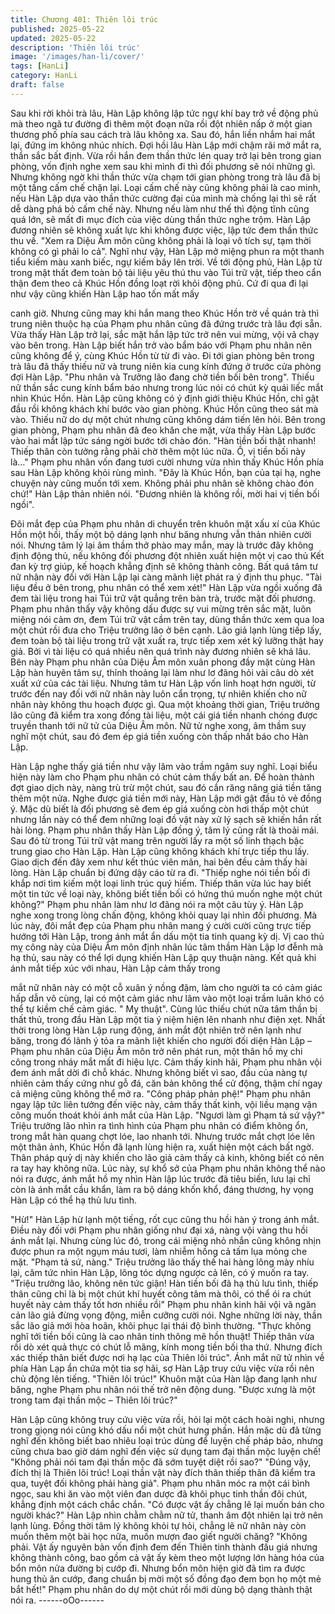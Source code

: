 ```yaml
---
title: Chương 401: Thiên lôi trúc
published: 2025-05-22
updated: 2025-05-22
description: 'Thiên lôi trúc'
image: '/images/han-li/cover/'
tags: [HanLi]
category: HanLi
draft: false
---
```


Sau khi rời khỏi trà lâu, Hàn Lập không lập tức ngự khí bay trở về
động phủ mà theo ngã tư đường đi thêm một đoạn nữa rồi đột
nhiên nấp ở một gian thương phố phía sau cách trà lâu không xa.
Sau đó, hắn liền nhắm hai mắt lại, đứng im không nhúc nhích.
Đợi hồi lâu Hàn Lập mới chậm rãi mở mắt ra, thần sắc bất định.
Vừa rồi hắn đem thần thức lén quay trở lại bên trong gian phòng,
vốn định nghe xem sau khi mình đi thì đối phương sẽ nói những
gì. Nhưng không ngờ khi thần thức vừa chạm tới gian phòng
trong trà lâu đã bị một tầng cấm chế chặn lại.
Loại cấm chế này cũng không phải là cao minh, nếu Hàn Lập dựa
vào thần thức cường đại của mình mà chống lại thì sẽ rất dễ dàng
phá bỏ cấm chế này.
Nhưng nếu làm như thế thì động tĩnh cũng quá lớn, sẽ mất đi mục
đích của việc dùng thần thức nghe trộm. Hàn Lập đương nhiên sẽ
không xuất lực khi không được việc, lập tức đem thần thức thu
về.
"Xem ra Diệu Âm môn cũng không phải là loại vô tích sự, tạm thời
không có gì phải lo cả".
Nghĩ như vậy, Hàn Lập mở miệng phun ra một thanh tiểu kiếm
màu xanh biếc, ngự kiếm bây lên trời.
Về tới động phủ, Hàn Lập từ trong mật thất đem toàn bộ tài liệu
yêu thú thu vào Túi trữ vật, tiếp theo cẩn thận đem theo cả Khúc
Hồn đồng loạt rời khỏi động phủ.
Cứ đi qua đi lại như vậy cũng khiến Hàn Lập hao tốn mất mấy

canh giờ.
Nhưng cũng may khi hắn mang theo Khúc Hồn trờ về quán trà thì
trung niên thuộc hạ của Phạm phu nhân cũng đã đứng trước trà
lâu đợi sẵn. Vừa thấy Hàn Lập trở lại, sắc mặt hắn lập tức trở nên
vui mừng, vội vã chạy vào bên trong.
Hàn Lập biết hắn trở vào bẩm báo với Phạm phu nhân nên cũng
không để ý, cùng Khúc Hồn từ từ đi vào.
Đi tới gian phòng bên trong trà lâu đã thấy thiếu nữ và trung niên
kia cung kính đứng ở trước cửa phòng đợi Hàn Lập.
"Phu nhân và Trưởng lão đang chờ tiền bối bên trong".
Thiếu nữ thần sắc cung kính bẩm báo nhưng trong lúc nói có chút
kỳ quái liếc mắt nhìn Khúc Hồn.
Hàn Lập cũng không có ý định giới thiệu Khúc Hồn, chỉ gật đầu
rồi không khách khí bước vào gian phòng. Khúc Hồn cũng theo
sát mà vào.
Thiếu nữ do dự một chút nhưng cũng không dám tiến lên hỏi.
Bên trong gian phòng, Phạm phu nhân đã đeo khăn che mặt, vừa
thấy Hàn Lập bước vào hai mắt lập tức sáng ngời bước tới chào
đón.
"Hàn tiền bối thật nhanh! Thiếp thân còn tưởng rằng phải chờ
thêm một lúc nữa. Ồ, vị tiền bối này là…"
Phạm phu nhân vốn đang tươi cười nhưng vừa nhìn thấy Khúc
Hồn phía sau Hàn Lập không khỏi rùng mình.
"Đây là Khúc Hồn, bạn của tại hạ, nghe chuyện này cũng muốn
tới xem. Không phải phu nhân sẽ không chào đón chứ!" Hàn Lập
thản nhiên nói.
"Đương nhiên là không rồi, mời hai vị tiền bối ngồi".

Đôi mắt đẹp của Phạm phu nhân di chuyển trên khuôn mặt xấu xí
của Khúc Hồn một hồi, thấy một bộ dáng lạnh như băng nhưng
vẫn thản nhiên cười nói.
Nhưng tâm lý lại âm thầm thở phào may mắn, may là trước đây
không định động thủ, nếu không đối phương đột nhiên xuất hiện
một vị cao thủ Kết đan kỳ trợ giúp, kế hoạch khẳng định sẽ không
thành công.
Bất quá tâm tư nữ nhân này đối với Hàn Lập lại càng mãnh liệt
phát ra ý định thu phục.
"Tài liệu đều ở bên trong, phu nhân có thể xem xét!"
Hàn Lập vừa ngồi xuống đã đem tài liệu trong hai Túi trữ vật
quẳng trên bàn trà, trước mặt đối phương.
Phạm phu nhân thấy vậy không dấu được sự vui mừng trên sắc
mặt, luôn miệng nói cảm ơn, đem Túi trữ vật cầm trên tay, dùng
thần thức xem qua loa một chút rồi đưa cho Triệu trưởng lão ở
bên cạnh.
Lão giả lạnh lùng tiếp lấy, đem toàn bộ tài liệu trong trữ vật xuất
ra, trực tiếp xem xét kỹ lưỡng thật hay giả.
Bởi vì tài liệu có quá nhiều nên quá trình này đương nhiên sẽ khá
lâu. Bên này Phạm phu nhân của Diệu Âm môn xuân phong đầy
mặt cùng Hàn Lập hàn huyên tâm sự, thỉnh thoảng lại làm như lơ
đãng hỏi vài câu dò xét xuất xứ của các tài liệu.
Nhưng tâm tư Hàn Lập vốn linh hoạt hơn người, từ trước đến nay
đối với nữ nhân này luôn cẩn trọng, tự nhiên khiến cho nữ nhân
này không thu hoạch được gì.
Qua một khoảng thời gian, Triệu trưởng lão cũng đã kiểm tra
xong đống tài liệu, một cái giá tiền nhanh chóng được truyền
thanh tới nữ tử của Diệu Âm môn.
Nữ tử nghe xong, âm thầm suy nghĩ một chút, sau đó đem ép giá
tiền xuống còn thấp nhất báo cho Hàn Lập.

Hàn Lập nghe thấy giá tiền như vậy lâm vào trầm ngâm suy nghĩ.
Loại biểu hiện này làm cho Phạm phu nhân có chút cảm thấy bất
an.
Để hoàn thành đợt giao dịch này, nàng trù trừ một chút, sau đó
cắn răng nâng giá tiền tăng thêm một nửa.
Nghe được giá tiền mới này, Hàn Lập mới gật đầu tỏ vẻ đồng ý.
Mặc dù biết là đối phương sẽ đem ép giá xuống còn hơi thấp một
chút nhưng lần này có thể đem những loại đồ vật này xử lý sạch
sẽ khiến hắn rất hài lòng.
Phạm phu nhân thấy Hàn Lập đồng ý, tâm lý cũng rất là thoải mái.
Sau đó từ trong Túi trữ vật mang trên người lấy ra một số linh
thạch bậc trung giao cho Hàn Lập. Hàn Lập cũng không khách khí
trực tiếp thu lấy.
Giao dịch đến đây xem như kết thúc viên mãn, hai bên đều cảm
thấy hài lòng. Hàn Lập chuẩn bị đứng dậy cáo từ ra đi.
"Thiếp nghe nói tiền bối đi khắp nơi tìm kiếm một loại linh trúc quý
hiếm. Thiếp thân vừa lúc hay biết một tin tức về loại này, không
biết tiền bối có hứng thú muốn nghe một chút không?" Phạm phu
nhân làm như lơ đãng nói ra một câu tùy ý.
Hàn Lập nghe xong trong lòng chấn động, không khỏi quay lại
nhìn đối phương.
Mà lúc này, đôi mắt đẹp của Phạm phu nhân mang ý cười cười
cũng trực tiếp hướng tới Hàn Lập, trong ánh mắt ẩn dấu một tia
tinh quang kỳ dị.
Vị cao thủ mỵ công này của Diệu Âm môn định nhân lúc tâm thầm
Hàn Lập lơ đễnh mà hạ thủ, sau này có thể lợi dụng khiến Hàn
Lập quy thuận nàng.
Kết quả khi ánh mắt tiếp xúc với nhau, Hàn Lập cảm thấy trong

mắt nữ nhân này có một cỗ xuân ý nồng đậm, làm cho người ta
có cảm giác hấp dẫn vô cùng, lại có một cảm giác như lâm vào
một loại trầm luân khó có thể tự kiềm chế cảm giác.
" Mỵ thuật".
Cùng lúc thiếu chút nữa tâm thần bị thất thủ, trong đầu Hàn Lập
một tia ý niệm hiện lên nhanh như điện xẹt.
Nhất thời trong lòng Hàn Lập rung động, ánh mắt đột nhiên trở
nên lạnh như băng, trong đó lãnh ý tỏa ra mãnh liệt khiến cho
người đối diện Hàn Lập – Phạm phu nhân của Diệu Âm môn trở
nên phát run, một thân hồ mỵ chi công trong nháy mắt mất đi hiệu
lực.
Cảm thấy kinh hãi, Phạm phu nhân vội đem ánh mắt dời đi chỗ
khác. Nhưng không biết vì sao, đầu của nàng tự nhiên cảm thấy
cứng như gỗ đá, căn bản không thể cử động, thậm chí ngay cả
miệng cũng không thể mở ra.
"Công pháp phản phệ!"
Phạm phu nhân ngay lập tức liên tưởng đến việc này, cảm thấy
thất kinh, vội liều mạng vận công muốn thoát khỏi ánh mắt của
Hàn Lập.
"Ngươi làm gì Phạm tả sứ vậy?"
Triệu trưởng lão nhìn ra tình hình của Phạm phu nhân có điểm
không ổn, trong mắt hàn quang chợt lóe, lao nhanh tới.
Nhưng trước mắt chợt lóe lên một thân ảnh, Khúc Hồn đã lạnh
lùng hiện ra, xuất hiện một cách bất ngờ. Thân pháp quỷ dị này
khiến cho lão giả cảm thấy cả kinh, không biết có nên ra tay hay
không nữa.
Lúc này, sự khổ sở của Phạm phu nhân không thể nào nói ra
được, ánh mắt hồ mỵ nhìn Hàn lập lúc trước đã tiêu biến, lưu lại
chỉ còn là ánh mắt cầu khẩn, làm ra bộ dáng khốn khổ, đáng
thương, hy vọng Hàn Lập có thể hạ thủ lưu tình.

"Hừ!"
Hàn Lập hừ lạnh một tiếng, rốt cục cũng thu hồi hàn ý trong ánh
mắt.
Điều này đối với Phạm phu nhân giống như đại xá, nàng vội vàng
thu hồi ánh mắt lại. Nhưng cùng lúc đó, trong cái miệng nhỏ nhắn
cũng không nhịn được phun ra một ngụm máu tươi, làm nhiễm
hồng cả tấm lụa mỏng che mặt.
"Phạm tả sứ, nàng."
Triệu trưởng lão thấy thế hai hàng lông mày nhíu lại, căm tức nhìn
Hàn Lập, lông tóc dựng ngược cả lên, có ý muốn ra tay.
"Triệu trưởng lão, không nên tức giận! Hàn tiền bối đã hạ thủ lưu
tình, thiếp thân cũng chỉ là bị một chút khí huyết công tâm mà
thôi, có thể ói ra chút huyết này cảm thấy tốt hơn nhiều rồi" Phạm
phu nhân kinh hãi vội vã ngăn cản lão giả đừng vọng động, miễn
cưỡng cười nói.
Nghe những lời này, thần sắc lão giả mới hòa hoãn, khôi phục lại
thái độ bình thường.
"Thực không nghĩ tới tiền bối cũng là cao nhân tinh thông mê hồn
thuật! Thiếp thân vừa rồi dò xét quả thực có chút lỗ mãng, kính
mong tiền bối tha thứ. Nhưng đích xác thiếp thân biết được nơi hạ
lạc của Thiên lôi trúc".
Ánh mắt nữ tử nhìn về phía Hàn Lạp ẩn chứa một tia sợ hãi, sợ
Hàn Lập truy cứu việc vừa rồi nên chủ động lên tiếng.
"Thiên lôi trúc!"
Khuôn mặt của Hàn lập đang lạnh như băng, nghe Phạm phu
nhân nói thế trở nên động dung.
"Được xưng là một trong tam đại thần mộc – Thiên lôi trúc?"

Hàn Lập cũng không truy cứu việc vừa rồi, hỏi lại một cách hoài
nghi, nhưng trong giọng nói cũng khó dấu nổi một chút hưng
phấn.
Hắn mặc dù đã từng nghĩ đến không biết bao nhiêu loại trúc dùng
để luyện chế pháp bảo, nhưng cũng chưa bao giờ dám nghĩ đến
việc sử dụng tam đại thần mộc luyện chế!
"Không phải nói tam đại thần mộc đã sớm tuyệt diệt rồi sao?"
"Đúng vậy, đích thị là Thiên lôi trúc! Loại thần vật này đích thân
thiếp thân đã kiểm tra qua, tuyệt đối không phải hàng giả".
Phạm phu nhân móc ra một cái bình ngọc, sau khi ăn vào một
viên đan dược đã khôi phục tinh thần đôi chút, khẳng định một
cách chắc chắn.
"Có được vật ấy chẳng lẽ lại muốn bán cho người khác?" Hàn Lập
nhìn chằm chằm nữ tử, thanh âm đột nhiên lại trở nên lạnh lùng.
Đồng thời tâm lý không khỏi tự hỏi, chẳng lẽ nữ nhân này còn
muốn thêm một bài học nữa, muốn mượn đao giết người chăng?
"Không phải. Vật ấy nguyên bản vốn định đem đến Thiên tinh
thành đấu giá nhưng không thành công, bao gồm cả vật ấy kèm
theo một lượng lớn hàng hóa của bổn môn nửa đường bị cướp đi.
Nhưng bổn môn hiện giờ đã tìm ra được hung thủ ăn cướp, đang
chuẩn bị mời một số đồng đạo đem bọn họ một mẻ bắt hết!"
Phạm phu nhân do dự một chút rồi mới dùng bộ dạng thành thật
nói ra.
------oOo------
